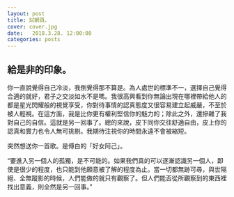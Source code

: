 ```yaml
---
layout: post
title: 試網頁。
cover: cover.jpg
date:   2018.3.28. 12:00:00
categories: posts
---
```


## 給是非的印象。

你一直說覺得自己冷淡，我倒覺得那不算是。為人處世的標準不一，選擇自己覺得合適的就好，君子之交淡如水不是嗎。我很高興看到你無論出現在哪裡帶給他人的都是星光閃耀般的視覺享受，你對待事情的認真態度又很容易建立起威嚴，不至於被人輕視。在這方面，我是比你更有權利堅信你的魅力的；除此之外，還摻雜了我對自己的自信。這就是另一回事了。總的來說，皮下同你交往舒適自由，皮上你的認真和實力也令人無可挑剔。我期待注視你的時間永遠不會被縮短。

突然想送你一首歌。是傅白的「好女阿己」。

“要進入另一個人的孤獨，是不可能的。如果我們真的可以逐漸認識另一個人，即使是很少的程度，也只能到他願意被了解的程度為止。當一切都無跡可尋，與世隔絕、全無蹤影的時候，人們能做的就只有觀察了。但人們能否從所觀察到的東西裡找出意義，則全然是另一回事。”
